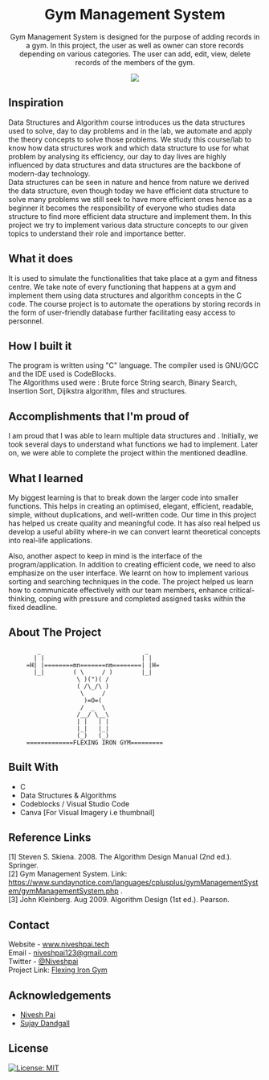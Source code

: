 <!-- PROJECT LOGO -->
<br />
<p align="center">
  <a href="https://github.com/Niveshpai/flexing-iron-gym">
  </a>
  <h1 align="center">Gym Management System</h1>
  <p align="center">
    Gym Management System is designed for the purpose of adding records in a gym. In this project, the user as well as owner can store records depending on various categories. The user can add, edit, view, delete records of the members of the gym.
    <br />
  </p>
</p>

<p align="center">
<img src = https://user-images.githubusercontent.com/59831140/109519675-74b98180-7ad1-11eb-86cc-ec1b2075ded9.png>
</]>

## Inspiration
Data Structures and Algorithm course introduces us the data structures used to solve, day to day problems and in the lab, we automate and apply the theory concepts to solve those problems. We study this course/lab to know how data structures work and which data structure to use for what problem by analysing its efficiency, our day to day lives are highly influenced by data structures and data structures are the backbone of modern-day technology. </br>
Data structures can be seen in nature and hence from nature we derived the data structure, even though today we have efficient data structure to solve many problems we still seek to have more efficient ones hence as a beginner it becomes the responsibility of everyone who studies data structure to find more efficient data structure and implement them. In this project we try to implement various data structure concepts to our given topics to understand their role and importance better. 

## What it does
It is used to simulate the functionalities that take place at a gym and fitness centre. We take note of every functioning that happens at a gym and implement them using data structures and algorithm concepts in the C code. The course project is to automate the operations by storing records in the form of user-friendly database further facilitating easy access to personnel.


## How I built it
The program is written using "C" language. The compiler used is GNU/GCC and the IDE used is CodeBlocks. </br>
The Algorithms used were :  Brute force String search, Binary Search, Insertion Sort, Dijikstra algorithm, files and structures.


## Accomplishments that I'm proud of
I am proud that I was able to learn multiple data structures and . Initially, we took several days to understand what functions we had to implement. Later on, we were  able to complete the project within the mentioned deadline. </br>

 
## What I learned
My biggest learning is that to break down the larger code into smaller functions. This helps in creating an optimised, elegant, efficient, readable, simple, without duplications, and well-written code. Our time in this project has helped us create quality and meaningful code. It has also real helped us develop a useful ability where-in we can convert learnt theoretical concepts into real-life applications.  </br>

Also, another aspect to keep in mind is the interface of the program/application. In addition to creating efficient code, we need to also emphasize on the user interface. We learnt on how to implement various sorting and searching techniques in the code. The project helped us learn how to communicate effectively with our team members, enhance critical-thinking, coping with pressure and completed assigned tasks within the fixed deadline.


<!-- ABOUT THE PROJECT -->
## About The Project

            _                             _
           | |                           | |
         =H| |========mn=======nm========| |H=
           |_|        ( \     / )        |_|
                       \ )(")( /
                       ( /\_/\ )
                        \     /
                         )=O=(
                        /  _  \
                       /__/ \__\
                       | |   | |
                       |_|   |_|
                       (_)   (_)
         =============FLEXING IRON GYM=========


## Built With

* C
* Data Structures & Algorithms
* Codeblocks / Visual Studio Code
* Canva [For Visual Imagery i.e thumbnail]

## Reference Links

[1] Steven S. Skiena. 2008. The Algorithm Design Manual (2nd ed.). Springer. </br>
[2] Gym Management System. Link: https://www.sundaynotice.com/languages/cplusplus/gymManagementSystem/gymManagementSystem.php . </br>
[3] John Kleinberg. Aug 2009. Algorithm Design (1st ed.). Pearson. </br>


<!-- CONTACT -->
## Contact

Website - www.niveshpai.tech </br>
Email - niveshpai123@gmail.com </br> 
Twitter - [@Niveshpai](https://twitter.com/Niveshpai) </br> 
Project Link: [Flexing Iron Gym](https://github.com/Niveshpai/flexing-iron-gym)


<!-- ACKNOWLEDGEMENTS -->
## Acknowledgements

* [Nivesh Pai](https://github.com/Niveshpai) </br>
* [Sujay Dandgall](https://github.com/Sujay-S-D)

## License

[![License: MIT](https://img.shields.io/badge/License-MIT-yellow.svg)](https://opensource.org/licenses/MIT)
